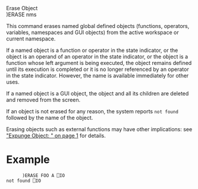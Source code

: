 <div class="heading">
  <div class="name">Erase Object</div>
  <div class="command">)ERASE nms</div>
</div>

This command erases named global defined objects (functions, operators, variables, namespaces and GUI objects) from the active workspace or current namespace.

If a named object is a function or operator in the state indicator, or the object is an operand of an operator in the state indicator, or the object is a function whose left argument is being executed, the object remains defined until its execution is completed or it is no longer referenced by an operator in the state indicator.  However, the name is available immediately for other uses.

If a named object is a GUI object, the object and all its children are deleted and removed from the screen.

If an object is not erased for any reason, the system reports  `not found`  followed by the name of the object.

Erasing objects such as external functions may have other implications: see ["Expunge Object: " on page 1](/system-functions/ex.md#ExpungeObject) for details.

# Example
```apl
      )ERASE FOO A ⎕IO
not found ⎕IO
```
